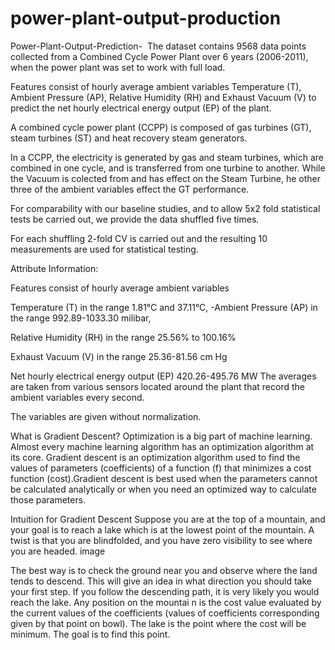 # power-plant-output-production
Power-Plant-Output-Prediction-
﻿ The dataset contains 9568 data points collected from a Combined Cycle Power Plant over 6 years (2006-2011), when the power plant was set to work with full load.

Features consist of hourly average ambient variables Temperature (T), Ambient Pressure (AP), Relative Humidity (RH) and Exhaust Vacuum (V) to predict the net hourly electrical energy output (EP) of the plant.

A combined cycle power plant (CCPP) is composed of gas turbines (GT), steam turbines (ST) and heat recovery steam generators.

In a CCPP, the electricity is generated by gas and steam turbines, which are combined in one cycle, and is transferred from one turbine to another. While the Vacuum is colected from and has effect on the Steam Turbine, he other three of the ambient variables effect the GT performance.

For comparability with our baseline studies, and to allow 5x2 fold statistical tests be carried out, we provide the data shuffled five times.

For each shuffling 2-fold CV is carried out and the resulting 10 measurements are used for statistical testing.

Attribute Information:

Features consist of hourly average ambient variables

Temperature (T) in the range 1.81°C and 37.11°C,
-Ambient Pressure (AP) in the range 992.89-1033.30 milibar,

Relative Humidity (RH) in the range 25.56% to 100.16%

Exhaust Vacuum (V) in the range 25.36-81.56 cm Hg

Net hourly electrical energy output (EP) 420.26-495.76 MW The averages are taken from various sensors located around the plant that record the ambient variables every second.

The variables are given without normalization.

What is Gradient Descent?
Optimization is a big part of machine learning. Almost every machine learning algorithm has an optimization algorithm at its core. 
Gradient descent is an optimization algorithm used to find the values of parameters (coefficients) of a function (f) 
that minimizes a cost function (cost).Gradient descent is best used when the parameters cannot be calculated
analytically or when you need an optimized way to calculate those parameters.


Intuition for Gradient Descent Suppose you are at the top of a mountain, 
and your goal is to reach a lake which is at the lowest point of the mountain.
A twist is that you are blindfolded, and you have zero visibility to see where you are headed. image

The best way is to check the ground near you and observe where the land tends to descend. 
This will give an idea in what direction you should take your first step.
If you follow the descending path, it is very likely you would reach the lake. 
Any position on the mountai n is the cost value evaluated by the current values of the coefficients
(values of coefficients corresponding given by that point on bowl).
The lake is the point where the cost will be minimum. The goal is to find this point.
